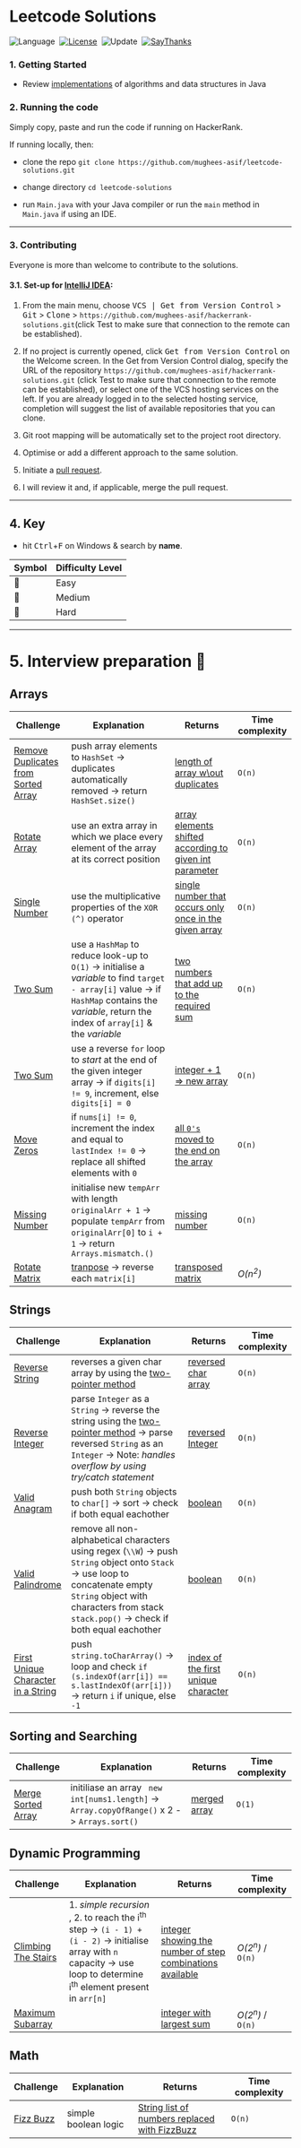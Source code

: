 # Leetcode Solutions
![Language](https://img.shields.io/badge/language-Java-black.svg)&nbsp;
[![License](https://img.shields.io/badge/license-MIT-blue.svg)](./LICENSE.md)&nbsp;
![Update](https://img.shields.io/badge/update-weekly-green.svg)&nbsp;
[![SayThanks](https://img.shields.io/badge/say-thanks-ff69f4.svg)](https://www.linkedin.com/in/mugheesasif/)&nbsp;

### 1. Getting Started

* Review <a href="https://github.com/mughees-asif/java-algorithms-datastructures">implementations</a> of algorithms and data structures in Java

### 2. Running the code 

Simply copy, paste and run the code if running on HackerRank.

If running locally, then: 

* clone the repo ```git clone https://github.com/mughees-asif/leetcode-solutions.git```

* change directory ```cd leetcode-solutions``` 

* run ```Main.java``` with your Java compiler or run the ```main``` method in ```Main.java``` if using an IDE.

----------------------------------------------------------------------------------------------

### 3. Contributing

Everyone is more than welcome to contribute to the solutions.

#### 3.1. Set-up for [IntelliJ IDEA](https://www.jetbrains.com/idea/download/#section=windows):

1. From the main menu, choose <kbd>VCS | Get from Version Control</kbd> > <kbd>Git</kbd> > <kbd>Clone</kbd> > ```https://github.com/mughees-asif/hackerrank-solutions.git```(click Test to make sure that connection to the remote can be established).

2. If no project is currently opened, click <kbd>Get from Version Control</kbd> on the Welcome screen. In the Get from Version Control dialog, specify the URL of the repository ```https://github.com/mughees-asif/hackerrank-solutions.git``` (click Test to make sure that connection to the remote can be established), or select one of the VCS hosting services on the left. If you are already logged in to the selected hosting service, completion will suggest the list of available repositories that you can clone.

3. Git root mapping will be automatically set to the project root directory.

4. Optimise or add a different approach to the same solution.

5. Initiate a [pull request](https://help.github.com/en/github/collaborating-with-issues-and-pull-requests/about-pull-requests).

6. I will review it and, if applicable, merge the pull request. 

----------------------------------------------------------------------------------------------

## 4. Key

* hit <kbd>Ctrl</kbd>+<kbd>F</kbd> on Windows & search by **name**.

| Symbol  | Difficulty Level |  
| ------------- | ------------- |
| :green_book: | Easy |
| :orange_book: | Medium |
| :closed_book: | Hard |

----------------------------------------------------------------------------------------------

# 5. Interview preparation :green_book:

## Arrays

| Challenge  | Explanation  | Returns | Time complexity |
| ------------- | ------------- | ------------- |------------- |
|  [Remove Duplicates from Sorted Array](https://leetcode.com/explore/interview/card/top-interview-questions-easy/92/array/727/) | push array elements to `HashSet` -> duplicates automatically removed -> return `HashSet.size()` | [length of array w\out duplicates](https://github.com/mughees-asif/leetcode-solutions/blob/master/Interviews/Arrays/Duplicates/src/com/mughees/Main.java) | `O(n)` |
|  [Rotate Array](https://leetcode.com/explore/interview/card/top-interview-questions-easy/92/array/646/) | use an extra array in which we place every element of the array at its correct position | [array elements shifted according to given int parameter](https://github.com/mughees-asif/leetcode-solutions/blob/master/Interviews/Arrays/RotateArray/src/com/mughees/Main.java) | `O(n)` |
|  [Single Number](https://leetcode.com/explore/interview/card/top-interview-questions-easy/92/array/549/) | use the multiplicative properties of the `XOR (^)` operator | [single number that occurs only once in the given array](https://github.com/mughees-asif/leetcode-solutions/blob/master/Interviews/Arrays/SingleNumber/src/com/mughees/Main.java) | `O(n)` |
|  [Two Sum](https://leetcode.com/explore/interview/card/top-interview-questions-easy/92/array/546/) | use a `HashMap` to reduce look-up to `O(1)` -> initialise a *variable* to find `target - array[i]` value -> if `HashMap` contains the *variable*, return the index of `array[i]` & the *variable* | [two numbers that add up to the required sum](https://github.com/mughees-asif/leetcode-solutions/blob/master/Interviews/Arrays/TwoSum/src/com/mughees/Main.java) | `O(n)` |
|  [Two Sum](https://leetcode.com/explore/interview/card/top-interview-questions-easy/92/array/559/) | use a reverse `for` loop to *start* at the end of the given integer array -> if `digits[i] != 9`, increment, else `digits[i] = 0` | [integer + 1 => new array](https://github.com/mughees-asif/leetcode-solutions/blob/master/Interviews/Arrays/TwoSum/src/com/mughees/Main.java) | `O(n)` |
|  [Move Zeros](https://leetcode.com/explore/interview/card/top-interview-questions-easy/92/array/567/) | if `nums[i] != 0`, increment the index and equal to `lastIndex != 0` -> replace all shifted elements with `0` | [all `0's` moved to the end on the array](https://github.com/mughees-asif/leetcode-solutions/blob/master/Interviews/Arrays/MoveZero/src/com/mughees/Main.java) | `O(n)` |
|  [Missing Number](https://leetcode.com/explore/interview/card/top-interview-questions-easy/99/others/722/) | initialise new `tempArr` with length `originalArr + 1` -> populate `tempArr` from `originalArr[0]` to `i + 1` -> return `Arrays.mismatch.()` | [missing number](https://github.com/mughees-asif/leetcode-solutions/blob/master/Interviews/Arrays/MissingNumber/src/com/mughees/Main.java) | `O(n)` |
|  [Rotate Matrix](https://leetcode.com/explore/interview/card/top-interview-questions-easy/92/array/770/) | [tranpose](https://en.wikipedia.org/wiki/Transpose) -> reverse each `matrix[i]`  | [transposed matrix](https://github.com/mughees-asif/leetcode-solutions/blob/master/Interviews/Arrays/RotateMatrix/src/com/mughees/Main.java) | *O(n<sup>2</sup>)* |

## Strings 

| Challenge  | Explanation  | Returns | Time complexity |
| ------------- | ------------- | ------------- |------------- |
|  [Reverse String](https://leetcode.com/explore/interview/card/top-interview-questions-easy/127/strings/879/) | reverses a given char array by using the [two-pointer method](https://leetcode.com/articles/two-pointer-technique/) | [reversed char array](https://github.com/mughees-asif/leetcode-solutions/blob/master/Interviews/Strings/ReverseString/src/com/mughees/Main.java) | `O(n)` |
|  [Reverse Integer](https://leetcode.com/explore/interview/card/top-interview-questions-easy/127/strings/880/) | parse `Integer` as a `String` -> reverse the string using the [two-pointer method](https://leetcode.com/articles/two-pointer-technique/) -> parse reversed `String` as an `Integer` -> Note: *handles overflow by using try/catch statement* | [reversed Integer](https://github.com/mughees-asif/leetcode-solutions/blob/master/Interviews/Strings/ReverseInteger/src/com/mughees/Main.java) | `O(n)` |
|  [Valid Anagram](https://leetcode.com/explore/interview/card/top-interview-questions-easy/127/strings/882/) | push both `String` objects to `char[]` -> sort -> check if both equal eachother | [boolean](https://github.com/mughees-asif/leetcode-solutions/blob/master/Interviews/Strings/ValidAnagram/src/com/mughees/Main.java) | `O(n)` |
|  [Valid Palindrome](https://leetcode.com/explore/interview/card/top-interview-questions-easy/127/strings/883/) | remove all non-alphabetical characters using regex (`\\W`) -> push `String` object onto `Stack` -> use loop to concatenate empty `String` object with characters from stack `stack.pop()` -> check if both equal eachother | [boolean](https://github.com/mughees-asif/leetcode-solutions/blob/master/Interviews/Strings/ValidPalindrome/src/com/mughees/Main.java) | `O(n)` |
|  [First Unique Character in a String](https://leetcode.com/explore/interview/card/top-interview-questions-easy/127/strings/881/) | push `string.toCharArray()` -> loop and check `if (s.indexOf(arr[i]) == s.lastIndexOf(arr[i]))` -> return `i` if unique, else `-1` | [index of the first unique character](https://github.com/mughees-asif/leetcode-solutions/blob/master/Interviews/Strings/UniqueCharacter/src/com/mughees/Main.java) | `O(n)` |



## Sorting and Searching 

| Challenge  | Explanation  | Returns | Time complexity |
| ------------- | ------------- | ------------- |------------- |
|  [Merge Sorted Array](https://leetcode.com/explore/interview/card/top-interview-questions-easy/96/sorting-and-searching/587/) | initiliase an array ` new int[nums1.length]` -> `Array.copyOfRange()` x 2 -> `Arrays.sort()` | [merged array](https://github.com/mughees-asif/leetcode-solutions/blob/master/Interviews/SortingAndSearching/MergeArray/src/com/mughees/Main.java) | `O(1)` |

## Dynamic Programming 

| Challenge  | Explanation  | Returns | Time complexity |
| ------------- | ------------- | ------------- |------------- |
|  [Climbing The Stairs](https://leetcode.com/explore/interview/card/top-interview-questions-easy/97/dynamic-programming/569/) | 1. *simple recursion* , 2. to reach the i<sup>th</sup> step -> `(i - 1) + (i - 2)` -> initialise array with `n` capacity -> use loop to determine i<sup>th</sup> element present in `arr[n]` | [integer showing the number of step combinations available](https://github.com/mughees-asif/leetcode-solutions/blob/master/Interviews/DynamicProgramming/ClimbingTheStairs/src/com/mughees/Main.java) | *O(2<sup>n</sup>)* / `O(n)` |
|  [Maximum Subarray](https://leetcode.com/explore/interview/card/top-interview-questions-easy/97/dynamic-programming/566/) |  | [integer with largest sum](https://github.com/mughees-asif/leetcode-solutions/blob/master/Interviews/DynamicProgramming/MaximumSubarray/src/com/mughees/Main.java) | *O(2<sup>n</sup>)* / `O(n)` |

## Math 

| Challenge  | Explanation  | Returns | Time complexity |
| ------------- | ------------- | ------------- |------------- |
|  [Fizz Buzz](https://leetcode.com/explore/interview/card/top-interview-questions-easy/102/math/743/) | simple boolean logic | [String list of numbers replaced with FizzBuzz](https://github.com/mughees-asif/leetcode-solutions/blob/master/Interviews/Math/FizzBuzz/src/com/mughees/Main.java) | `O(n)` |





